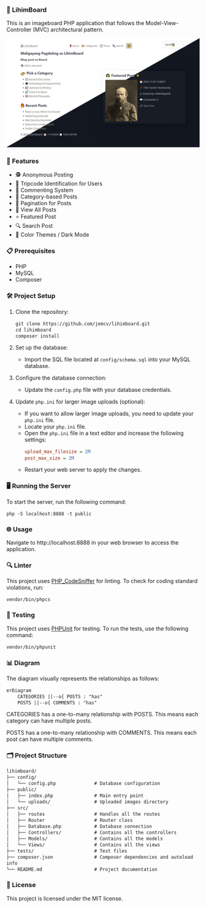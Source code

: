 ### 👻 LihimBoard

This is an imageboard PHP application that follows the Model-View-Controller (MVC) architectural pattern. 

![lihimboard](./lihimboard.jpg)
### 🚀 Features

- 🕵️ Anonymous Posting
- 🔑 Tripcode Identification for Users
- 💬 Commenting System
- 📂 Category-based Posts
- 📄 Pagination for Posts
- 👀 View All Posts
- ⭐ Featured Post
- 🔍 Search Post
- 🎨 Color Themes / Dark Mode

### 📋 Prerequisites

- PHP
- MySQL
- Composer

### 🛠️ Project Setup 

1. Clone the repository:
    ```
    git clone https://github.com/jemcv/lihimboard.git
    cd lihimboard
    composer install
    ```

2. Set up the database:
    - Import the SQL file located at `config/schema.sql` into your MySQL database.

3. Configure the database connection:
    - Update the `config.php` file with your database credentials.

4. Update `php.ini` for larger image uploads (optional):
    - If you want to allow larger image uploads, you need to update your `php.ini` file.
    - Locate your `php.ini` file. 
    - Open the `php.ini` file in a text editor and increase the following settings:
        ```ini
        upload_max_filesize = 2M
        post_max_size = 2M
        ```
    - Restart your web server to apply the changes.

### 🖥️ Running the Server
To start the server, run the following command:

```
php -S localhost:8888 -t public
```

### 🌐 Usage

Navigate to http://localhost:8888 in your web browser to access the application.

### 🔍 Linter

This project uses [PHP_CodeSniffer](https://github.com/squizlabs/PHP_CodeSniffer) for linting. To check for coding standard violations, run:

```
vendor/bin/phpcs
```

### 🧪 Testing 

This project uses [PHPUnit](https://github.com/sebastianbergmann/phpunit) for testing. To run the tests, use the following command:

```
vendor/bin/phpunit
```

### 📊 Diagram

The diagram visually represents the relationships as follows:

```mermaid
erDiagram
    CATEGORIES ||--o{ POSTS : "has"
    POSTS ||--o{ COMMENTS : "has"
```
CATEGORIES has a one-to-many relationship with POSTS. This means each category can have multiple posts.

POSTS has a one-to-many relationship with COMMENTS. This means each post can have multiple comments.

### 🗂️ Project Structure

```
lihimboard/
├── config/
│   └── config.php              # Database configuration
├── public/
│   ├── index.php               # Main entry point
│   └── uploads/                # Uploaded images directory
├── src/
│   ├── routes                  # Handles all the routes
│   ├── Router                  # Router class
│   ├── Database.php            # Database connection
│   ├── Controllers/            # Contains all the controllers
│   ├── Models/                 # Contains all the models
│   └── Views/                  # Contains all the views
├── tests/                      # Test files
├── composer.json               # Composer dependencies and autoload info
└── README.md                   # Project documentation
```

### 📜 License

This project is licensed under the MIT license.
